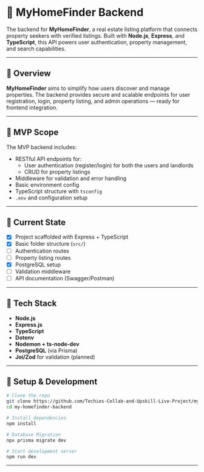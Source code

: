 # 🏡 MyHomeFinder Backend

The backend for **MyHomeFinder**, a real estate listing platform that connects property seekers with verified listings. Built with **Node.js**, **Express**, and **TypeScript**, this API powers user authentication, property management, and search capabilities.  

---

## 🧠 Overview

**MyHomeFinder** aims to simplify how users discover and manage properties. The backend provides secure and scalable endpoints for user registration, login, property listing, and admin operations — ready for frontend integration.

---

## 🎯 MVP Scope

The MVP backend includes:

- RESTful API endpoints for:
  - User authentication (register/login) for both the users and landlords
  - CRUD for property listings
- Middleware for validation and error handling
- Basic environment config
- TypeScript structure with `tsconfig`
- `.env` and configuration setup

---

## 🚧 Current State

- [x] Project scaffolded with Express + TypeScript
- [x] Basic folder structure (`src/`)
- [ ] Authentication routes
- [ ] Property listing routes
- [x] PostgreSQL setup
- [ ] Validation middleware
- [ ] API documentation (Swagger/Postman)

---

## 🧱 Tech Stack

- **Node.js**
- **Express.js**
- **TypeScript**
- **Dotenv**
- **Nodemon + ts-node-dev**
- **PostgreSQL** (via Prisma)
- **Joi/Zod** for validation (planned)

---

## 🧪 Setup & Development

```bash
# Clone the repo
git clone https://github.com/Techies-Collab-and-Upskill-Live-Project/my-homefinder-backend.git
cd my-homefinder-backend

# Install dependencies
npm install

# Database Migration
npx prisma migrate dev

# Start development server
npm run dev

```

---

## 
